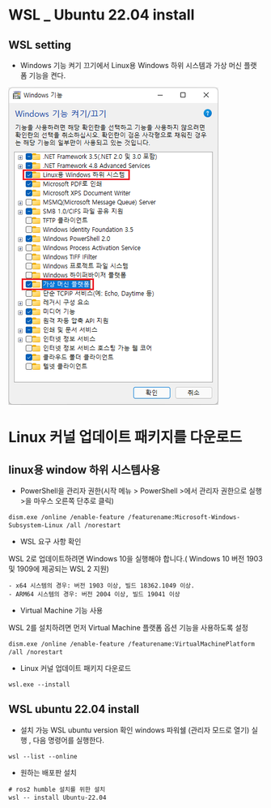 # WSL _ Ubuntu 22.04 install

## WSL setting
* Windows 기능 켜기 끄기에서 Linux용 Windows 하위 시스템과 가상 머신 플랫폼 기능을 켠다. 

![alt text](image.png)

# Linux 커널 업데이트 패키지를 다운로드

## linux용 window 하위 시스템사용
* PowerShell을 관리자 권한(시작 메뉴 > PowerShell >에서 관리자 권한으로 실행 >을 마우스 오른쪽 단추로 클릭)

~~~
dism.exe /online /enable-feature /featurename:Microsoft-Windows-Subsystem-Linux /all /norestart
~~~

* WSL 요구 사항 확인 

WSL 2로 업데이트하려면 Windows 10을 실행해야 합니다.( Windows 10 버전 1903 및 1909에 제공되는 WSL 2 지원)

    - x64 시스템의 경우: 버전 1903 이상, 빌드 18362.1049 이상.
    - ARM64 시스템의 경우: 버전 2004 이상, 빌드 19041 이상

* Virtual Machine 기능 사용

WSL 2를 설치하려면 먼저 Virtual Machine 플랫폼 옵션 기능을 사용하도록 설정

~~~
dism.exe /online /enable-feature /featurename:VirtualMachinePlatform /all /norestart
~~~

* Linux 커널 업데이트 패키지 다운로드

~~~
wsl.exe --install
~~~

## WSL ubuntu 22.04 install
* 설치 가능 WSL ubuntu version 확인
windows 파워쉘 (관리자 모드로 열기) 실행 , 다음 명령어를 실행한다.
~~~
wsl --list --online
~~~

* 원하는 배포판 설치

~~~
# ros2 humble 설치를 위한 설치 
wsl -- install Ubuntu-22.04
~~~

